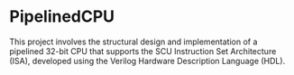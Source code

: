 # PipelinedCPU
This project involves the structural design and implementation of a pipelined 32-bit CPU that supports the SCU Instruction Set Architecture (ISA), developed using the Verilog Hardware Description Language (HDL). 
